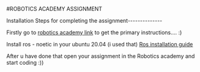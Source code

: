 #ROBOTICS ACADEMY ASSIGNMENT

Installation Steps for completing the assignment--------------

Firstly go to [robotics academy link](https://jderobot.github.io/RoboticsAcademy/installation/) to get the primary instructions.... :)

Install ros - noetic in your ubuntu 20.04 (i used that) [Ros installation guide](http://wiki.ros.org/noetic/Installation/Ubuntu)

After u have done that open your assignment in the Robotics academy and start coding :))
